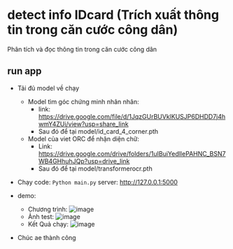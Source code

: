 # detect info IDcard (Trích xuất thông tin trong căn cước công dân)
Phân tích và đọc thông tin trong căn cước công dân

## run app 
- Tải đủ model về chạy
  - Model tìm góc chứng minh nhân nhân:
    - link: https://drive.google.com/file/d/1JqzGUrBUVklKUSJP6DHDD7j4hwmY4ZUi/view?usp=share_link
    - Sau đó để tại model/id_card_4_corner.pth
  - Model của viet ORC để nhận diện chữ:
    - Link: https://drive.google.com/drive/folders/1uIBuiYedlIePAHNC_BSN7WB4GHhuhJQp?usp=drive_link
    - Sau đó để tại model/transformerocr.pth
- Chạy code:
  ` Python main.py ` server: http://127.0.0.1:5000
 - demo:
   - Chương trình:
![image](https://user-images.githubusercontent.com/77420469/206903665-6069ff74-57de-4d23-acf9-3b97a8cd2a1f.png)
   - Ảnh test:
![image](https://user-images.githubusercontent.com/77420469/206903706-14040a0d-1f91-4962-8265-baad5f82f38b.png)
   - Kết Quả chạy:
![image](https://user-images.githubusercontent.com/77420469/206903728-aadf3a59-5b86-4cc5-b760-3ca177a6a6f1.png)

- Chúc ae thành công 
